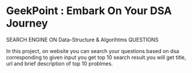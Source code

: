 # **GeekPoint** : **Embark On Your DSA Journey**

SEARCH ENGINE ON Data-Structure & Algorihtms QUESTIONS

In this project, on website you can search your questions based on dsa corresponding to given input you get top 10 search result.you will get title, url and brief description of top 10 problmes.
